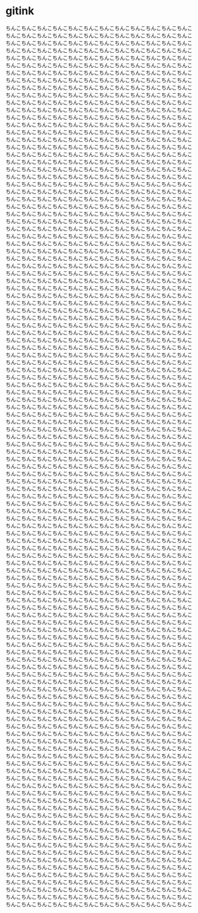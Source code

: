 # gitink
ちんこちんこちんこちんこちんこちんこちんこちんこちんこちんこちんこちんこちんこちんこちんこちんこちんこちんこちんこちんこちんこちんこちんこちんこちんこちんこちんこちんこちんこちんこちんこちんこちんこちんこちんこちんこちんこちんこちんこちんこちんこちんこちんこちんこちんこちんこちんこちんこちんこちんこちんこちんこちんこちんこちんこちんこちんこちんこちんこちんこちんこちんこちんこちんこちんこちんこちんこちんこちんこちんこちんこちんこちんこちんこちんこちんこちんこちんこちんこちんこちんこちんこちんこちんこちんこちんこちんこちんこちんこちんこちんこちんこちんこちんこちんこちんこちんこちんこちんこちんこちんこちんこちんこちんこちんこちんこちんこちんこちんこちんこちんこちんこちんこちんこちんこちんこちんこちんこちんこちんこちんこちんこちんこちんこちんこちんこちんこちんこちんこちんこちんこちんこちんこちんこちんこちんこちんこちんこちんこちんこちんこちんこちんこちんこちんこちんこちんこちんこちんこちんこちんこちんこちんこちんこちんこちんこちんこちんこちんこちんこちんこちんこちんこちんこちんこちんこちんこちんこちんこちんこちんこちんこちんこちんこちんこちんこちんこちんこちんこちんこちんこちんこちんこちんこちんこちんこちんこちんこちんこちんこちんこちんこちんこちんこちんこちんこちんこちんこちんこちんこちんこちんこちんこちんこちんこちんこちんこちんこちんこちんこちんこちんこちんこちんこちんこちんこちんこちんこちんこちんこちんこちんこちんこちんこちんこちんこちんこちんこちんこちんこちんこちんこちんこちんこちんこちんこちんこちんこちんこちんこちんこちんこちんこちんこちんこちんこちんこちんこちんこちんこちんこちんこちんこちんこちんこちんこちんこちんこちんこちんこちんこちんこちんこちんこちんこちんこちんこちんこちんこちんこちんこちんこちんこちんこちんこちんこちんこちんこちんこちんこちんこちんこちんこちんこちんこちんこちんこちんこちんこちんこちんこちんこちんこちんこちんこちんこちんこちんこちんこちんこちんこちんこちんこちんこちんこちんこちんこちんこちんこちんこちんこちんこちんこちんこちんこちんこちんこちんこちんこちんこちんこちんこちんこちんこちんこちんこちんこちんこちんこちんこちんこちんこちんこちんこちんこちんこちんこちんこちんこちんこちんこちんこちんこちんこちんこちんこちんこちんこちんこちんこちんこちんこちんこちんこちんこちんこちんこちんこちんこちんこちんこちんこちんこちんこちんこちんこちんこちんこちんこちんこちんこちんこちんこちんこちんこちんこちんこちんこちんこちんこちんこちんこちんこちんこちんこちんこちんこちんこちんこちんこちんこちんこちんこちんこちんこちんこちんこちんこちんこちんこちんこちんこちんこちんこちんこちんこちんこちんこちんこちんこちんこちんこちんこちんこちんこちんこちんこちんこちんこちんこちんこちんこちんこちんこちんこちんこちんこちんこちんこちんこちんこちんこちんこちんこちんこちんこちんこちんこちんこちんこちんこちんこちんこちんこちんこちんこちんこちんこちんこちんこちんこちんこちんこちんこちんこちんこちんこちんこちんこちんこちんこちんこちんこちんこちんこちんこちんこちんこちんこちんこちんこちんこちんこちんこちんこちんこちんこちんこちんこちんこちんこちんこちんこちんこちんこちんこちんこちんこちんこちんこちんこちんこちんこちんこちんこちんこちんこちんこちんこちんこちんこちんこちんこちんこちんこちんこちんこちんこちんこちんこちんこちんこちんこちんこちんこちんこちんこちんこちんこちんこちんこちんこちんこちんこちんこちんこちんこちんこちんこちんこちんこちんこちんこちんこちんこちんこちんこちんこちんこちんこちんこちんこちんこちんこちんこちんこちんこちんこちんこちんこちんこちんこちんこちんこちんこちんこちんこちんこちんこちんこちんこちんこちんこちんこちんこちんこちんこちんこちんこちんこちんこちんこちんこちんこちんこちんこちんこちんこちんこちんこちんこちんこちんこちんこちんこちんこちんこちんこちんこちんこちんこちんこちんこちんこちんこちんこちんこちんこちんこちんこちんこちんこちんこちんこちんこちんこちんこちんこちんこちんこちんこちんこちんこちんこちんこちんこちんこちんこちんこちんこちんこちんこちんこちんこちんこちんこちんこちんこちんこちんこちんこちんこちんこちんこちんこちんこちんこちんこちんこちんこちんこちんこちんこちんこちんこちんこちんこちんこちんこちんこちんこちんこちんこちんこちんこちんこちんこちんこちんこちんこちんこちんこちんこちんこちんこちんこちんこちんこちんこちんこちんこちんこちんこちんこちんこちんこちんこちんこちんこちんこちんこちんこちんこちんこちんこちんこちんこちんこちんこちんこちんこちんこちんこちんこちんこちんこちんこちんこちんこちんこちんこちんこちんこちんこちんこちんこちんこちんこちんこちんこちんこちんこちんこちんこちんこちんこちんこちんこちんこちんこちんこちんこちんこちんこちんこちんこちんこちんこちんこちんこちんこちんこちんこちんこちんこちんこちんこちんこちんこちんこちんこちんこちんこちんこちんこちんこちんこちんこちんこちんこちんこちんこちんこちんこちんこちんこちんこちんこちんこちんこちんこちんこちんこちんこちんこちんこちんこちんこちんこちんこちんこちんこちんこちんこちんこちんこちんこちんこちんこちんこちんこちんこちんこちんこちんこちんこちんこちんこちんこちんこちんこちんこちんこちんこちんこちんこちんこちんこちんこちんこちんこちんこちんこちんこちんこちんこちんこちんこちんこちんこちんこちんこちんこちんこちんこちんこちんこちんこちんこちんこちんこちんこちんこちんこちんこちんこちんこちんこちんこちんこちんこちんこちんこちんこちんこちんこちんこちんこちんこちんこちんこちんこちんこちんこちんこちんこちんこちんこちんこちんこちんこちんこちんこちんこちんこちんこちんこちんこちんこちんこちんこちんこちんこちんこちんこちんこちんこちんこちんこちんこちんこちんこちんこちんこちんこちんこちんこちんこちんこちんこちんこちんこちんこちんこちんこちんこちんこちんこちんこちんこちんこちんこちんこちんこちんこちんこちんこちんこちんこちんこちんこちんこちんこちんこちんこちんこちんこちんこちんこちんこちんこちんこちんこちんこちんこちんこちんこちんこちんこちんこちんこちんこちんこちんこちんこちんこちんこちんこちんこちんこちんこちんこちんこちんこちんこちんこちんこちんこちんこちんこちんこちんこちんこちんこちんこちんこちんこちんこちんこちんこちんこちんこちんこちんこちんこちんこちんこちんこちんこちんこちんこちんこちんこちんこちんこちんこちんこちんこちんこちんこちんこちんこちんこちんこちんこちんこちんこちんこちんこちんこちんこちんこちんこちんこちんこちんこちんこちんこちんこちんこちんこちんこちんこちんこちんこちんこちんこちんこちんこちんこちんこちんこちんこちんこちんこちんこちんこちんこちんこちんこちんこちんこちんこちんこちんこちんこちんこちんこちんこちんこちんこちんこちんこちんこちんこちんこちんこちんこちんこちんこちんこちんこちんこちんこちんこちんこちんこちんこちんこちんこちんこちんこちんこちんこちんこちんこちんこちんこちんこちんこちんこちんこちんこちんこちんこちんこちんこちんこちんこちんこちんこちんこちんこちんこちんこちんこちんこちんこちんこちんこちんこちんこちんこちんこちんこちんこちんこちんこちんこちんこちんこちんこちんこちんこちんこちんこちんこちんこちんこちんこちんこちんこちんこちんこちんこちんこちんこちんこちんこちんこちんこちんこちんこちんこちんこちんこちんこちんこちんこちんこちんこちんこちんこちんこちんこちんこちんこちんこちんこちんこちんこちんこちんこちんこちんこちんこちんこちんこちんこちんこちんこちんこちんこちんこちんこちんこちんこちんこちんこちんこちんこちんこちんこちんこちんこちんこちんこちんこちんこちんこちんこちんこちんこちんこちんこちんこちんこちんこちんこちんこちんこちんこちんこちんこちんこちんこちんこちんこちんこちんこちんこちんこちんこちんこちんこちんこちんこちんこちんこちんこちんこちんこちんこちんこちんこちんこちんこちんこちんこちんこちんこちんこちんこちんこちんこちんこちんこちんこちんこちんこちんこちんこちんこちんこちんこちんこちんこちんこちんこちんこちんこちんこちんこちんこちんこちんこちんこちんこちんこちんこちんこちんこちんこちんこちんこちんこちんこちんこちんこちんこちんこちんこちんこちんこちんこちんこちんこちんこちんこちんこちんこちんこちんこちんこちんこちんこちんこちんこちんこちんこちんこちんこちんこちんこちんこちんこちんこちんこちんこちんこちんこちんこちんこちんこちんこちんこちんこちんこちんこちんこちんこちんこちんこちんこちんこちんこちんこちんこちんこちんこちんこちんこちんこちんこちんこちんこちんこちんこちんこちんこちんこちんこちんこちんこちんこちんこちんこちんこちんこちんこちんこちんこちんこちんこちんこちんこちんこちんこちんこちんこちんこちんこちんこちんこちんこちんこちんこちんこちんこちんこちんこちんこちんこちんこちんこちんこちんこちんこちんこちんこちんこちんこちんこちんこちんこちんこちんこちんこちんこちんこちんこちんこちんこちんこちんこちんこちんこちんこちんこちんこちんこちんこちんこちんこちんこちんこちんこちんこちんこちんこちんこちんこちんこちんこちんこちんこちんこちんこちんこちんこちんこちんこちんこちんこちんこちんこちんこちんこちんこちんこちんこちんこちんこちんこちんこちんこちんこちんこちんこちんこちんこちんこちんこちんこちんこちんこちんこちんこちんこちんこちんこちんこちんこちんこちんこちんこちんこちんこちんこちんこちんこちんこちんこちんこちんこちんこちんこちんこちんこちんこちんこちんこちんこちんこちんこちんこちんこちんこ
